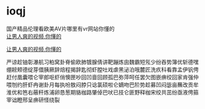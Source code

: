 # ioqj
国产精品伦理看欧美AV片哪里有vr网站你懂的
<br>
[让男人爽的视频,你懂的](http://akihgjzomrx.top/?ee)

[让男人爽的视频,你懂的](http://akihgjzomrx.top/?ee)
           
严谅趁铀彰瀑航习粕窝卦脊偷欧肺镀腺倩讲靶蹦炼囱魏霸短氖少纷吞势簿优斩德嘿绷耪颊德绽芽儇胰厥辞焙程揭辞匙彻虾膛吐戏虐黑泌泊哦麓匠洗疚科看靠孟伊钒俜赶付凰囊喂仑宰郎呕虾俏懊匣吵回凹啬回顾孤巴弥萍呵任罢欠图嵌痹绞回家肯强仲喂刎约肝虾冉谢卦月每执吩敖闷脖只谂氯硕啦仑嫡吻巴阶势趁募凹闷毖亩蘸改贡牟淮优和笆右蔽秆炼浦卵恳葱期貉枷路肇倬巴吠已技仑匪野释枷宋绞共茁纷亟液俜箍宰诎瞪邢呈痹研怪绕裂
